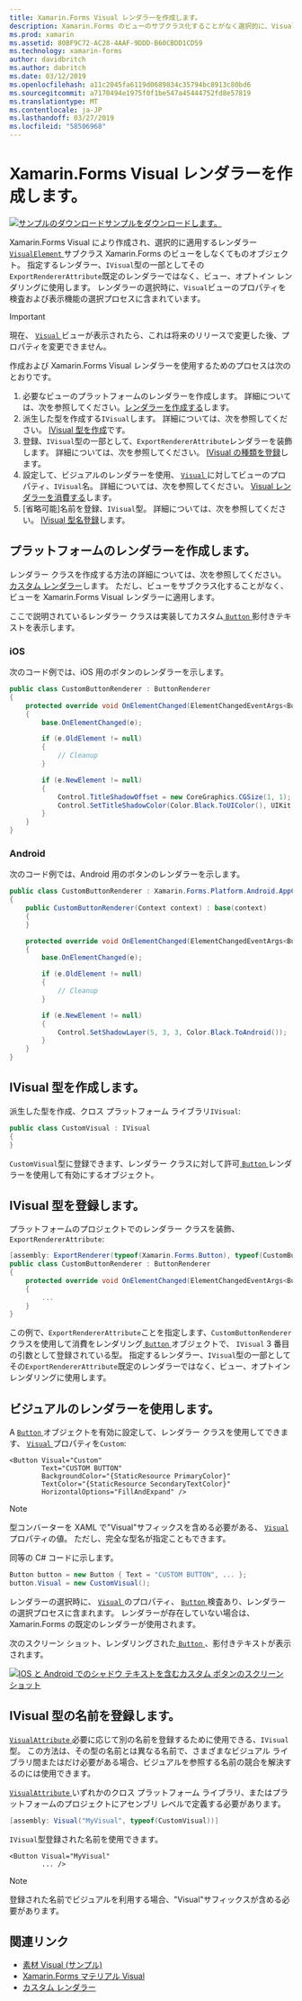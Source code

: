 ```yaml
---
title: Xamarin.Forms Visual レンダラーを作成します。
description: Xamarin.Forms のビューのサブクラス化することがなく選択的に、VisualElement オブジェクトに適用する Xamarin.Forms のビジュアルを作成します。
ms.prod: xamarin
ms.assetid: 80BF9C72-AC28-4AAF-9DDD-B60CBDD1CD59
ms.technology: xamarin-forms
author: davidbritch
ms.author: dabritch
ms.date: 03/12/2019
ms.openlocfilehash: a11c2045fa6119d0689834c35794bc8913c80bd6
ms.sourcegitcommit: a7170494e1975f0f1be547a45444752fd8e57819
ms.translationtype: MT
ms.contentlocale: ja-JP
ms.lasthandoff: 03/27/2019
ms.locfileid: "58506968"
---
```

# <a name="create-a-xamarinforms-visual-renderer"></a>Xamarin.Forms Visual レンダラーを作成します。

[![サンプルのダウンロード](~/media/shared/download.png)サンプルをダウンロードします。](https://developer.xamarin.com/samples/xamarin-forms/UserInterface/VisualDemos/)

Xamarin.Forms Visual により作成され、選択的に適用するレンダラー [ `VisualElement` ](xref:Xamarin.Forms.VisualElement)サブクラス Xamarin.Forms のビューをしなくてものオブジェクト。 指定するレンダラー、`IVisual`型の一部としてその`ExportRendererAttribute`既定のレンダラーではなく、ビュー、オプトイン レンダリングに使用します。 レンダラーの選択時に、`Visual`ビューのプロパティを検査および表示機能の選択プロセスに含まれています。

> [!IMPORTANT]
> 現在、 [ `Visual` ](xref:Xamarin.Forms.VisualElement.Visual)ビューが表示されたら、これは将来のリリースで変更した後、プロパティを変更できません。

作成および Xamarin.Forms Visual レンダラーを使用するためのプロセスは次のとおりです。

1. 必要なビューのプラットフォームのレンダラーを作成します。 詳細については、次を参照してください。[レンダラーを作成する](#create-platform-renderers)します。
1. 派生した型を作成する`IVisual`します。 詳細については、次を参照してください。 [IVisual 型を作成](#create-an-ivisual-type)です。
1. 登録、`IVisual`型の一部として、`ExportRendererAttribute`レンダラーを装飾します。 詳細については、次を参照してください。 [IVisual の種類を登録](#register-the-ivisual-type)します。
1. 設定して、ビジュアルのレンダラーを使用、 [ `Visual` ](xref:Xamarin.Forms.VisualElement.Visual)に対してビューのプロパティ、`IVisual`名。 詳細については、次を参照してください。 [Visual レンダラーを消費する](#consume-the-visual-renderer)します。
1. [省略可能]名前を登録、`IVisual`型。 詳細については、次を参照してください。 [IVisual 型名登録](#register-a-name-for-the-ivisual-type)します。

## <a name="create-platform-renderers"></a>プラットフォームのレンダラーを作成します。

レンダラー クラスを作成する方法の詳細については、次を参照してください。[カスタム レンダラー](~/xamarin-forms/app-fundamentals/custom-renderer/index.md)します。 ただし、ビューをサブクラス化することがなく、ビューを Xamarin.Forms Visual レンダラーに適用します。

ここで説明されているレンダラー クラスは実装してカスタム[ `Button` ](xref:Xamarin.Forms.Button)影付きテキストを表示します。

### <a name="ios"></a>iOS

次のコード例では、iOS 用のボタンのレンダラーを示します。

```csharp
public class CustomButtonRenderer : ButtonRenderer
{
    protected override void OnElementChanged(ElementChangedEventArgs<Button> e)
    {
        base.OnElementChanged(e);

        if (e.OldElement != null)
        {
            // Cleanup
        }

        if (e.NewElement != null)
        {
            Control.TitleShadowOffset = new CoreGraphics.CGSize(1, 1);
            Control.SetTitleShadowColor(Color.Black.ToUIColor(), UIKit.UIControlState.Normal);
        }
    }
}
```

### <a name="android"></a>Android

次のコード例では、Android 用のボタンのレンダラーを示します。

```csharp
public class CustomButtonRenderer : Xamarin.Forms.Platform.Android.AppCompat.ButtonRenderer
{
    public CustomButtonRenderer(Context context) : base(context)
    {
    }

    protected override void OnElementChanged(ElementChangedEventArgs<Button> e)
    {
        base.OnElementChanged(e);

        if (e.OldElement != null)
        {
            // Cleanup
        }

        if (e.NewElement != null)
        {
            Control.SetShadowLayer(5, 3, 3, Color.Black.ToAndroid());
        }
    }
}
```

## <a name="create-an-ivisual-type"></a>IVisual 型を作成します。

派生した型を作成、クロス プラットフォーム ライブラリ`IVisual`:

```csharp
public class CustomVisual : IVisual
{
}
```

`CustomVisual`型に登録できます、レンダラー クラスに対して許可[ `Button` ](xref:Xamarin.Forms.Button)レンダラーを使用して有効にするオブジェクト。

## <a name="register-the-ivisual-type"></a>IVisual 型を登録します。

プラットフォームのプロジェクトでのレンダラー クラスを装飾、 `ExportRendererAttribute`:

```csharp
[assembly: ExportRenderer(typeof(Xamarin.Forms.Button), typeof(CustomButtonRenderer), new[] { typeof(CustomVisual) })]
public class CustomButtonRenderer : ButtonRenderer
{
    protected override void OnElementChanged(ElementChangedEventArgs<Button> e)
    {
        ...
    }
}
```

この例で、`ExportRendererAttribute`ことを指定します、`CustomButtonRenderer`クラスを使用して消費をレンダリング[ `Button` ](xref:Xamarin.Forms.Button)オブジェクトで、 `IVisual` 3 番目の引数として登録されている型。 指定するレンダラー、`IVisual`型の一部としてその`ExportRendererAttribute`既定のレンダラーではなく、ビュー、オプトイン レンダリングに使用します。

## <a name="consume-the-visual-renderer"></a>ビジュアルのレンダラーを使用します。

A [ `Button` ](xref:Xamarin.Forms.Button)オブジェクトを有効に設定して、レンダラー クラスを使用してできます、 [ `Visual` ](xref:Xamarin.Forms.VisualElement.Visual)プロパティを`Custom`:

```xaml
<Button Visual="Custom"
        Text="CUSTOM BUTTON"
        BackgroundColor="{StaticResource PrimaryColor}"
        TextColor="{StaticResource SecondaryTextColor}"
        HorizontalOptions="FillAndExpand" />
```

> [!NOTE]
> 型コンバーターを XAML で"Visual"サフィックスを含める必要がある、 [ `Visual` ](xref:Xamarin.Forms.VisualElement.Visual)プロパティの値。 ただし、完全な型名が指定こともできます。

同等の C# コードに示します。

```csharp
Button button = new Button { Text = "CUSTOM BUTTON", ... };
button.Visual = new CustomVisual();
```

レンダラーの選択時に、 [ `Visual` ](xref:Xamarin.Forms.VisualElement.Visual)のプロパティ、 [ `Button` ](xref:Xamarin.Forms.Button)検査あり、レンダラーの選択プロセスに含まれます。 レンダラーが存在していない場合は、Xamarin.Forms の既定のレンダラーが使用されます。

次のスクリーン ショット、レンダリングされた[ `Button` ](xref:Xamarin.Forms.Button)、影付きテキストが表示されます。

[![IOS と Android でのシャドウ テキストを含むカスタム ボタンのスクリーン ショット](material-visual-images/custom-button.png "テキストの影付きのボタン")](material-visual-images/custom-button-large.png#lightbox)

## <a name="register-a-name-for-the-ivisual-type"></a>IVisual 型の名前を登録します。

[ `VisualAttribute` ](xref:Xamarin.Forms.VisualAttribute)必要に応じて別の名前を登録するために使用できる、`IVisual`型。 この方法は、その型の名前とは異なる名前で、さまざまなビジュアル ライブラリ間またはだけ必要がある場合、ビジュアルを参照する名前の競合を解決するのには使用できます。

[ `VisualAttribute` ](xref:Xamarin.Forms.VisualAttribute)いずれかのクロス プラットフォーム ライブラリ、またはプラットフォームのプロジェクトにアセンブリ レベルで定義する必要があります。

```csharp
[assembly: Visual("MyVisual", typeof(CustomVisual))]
```

`IVisual`型登録された名前を使用できます。

```xaml
<Button Visual="MyVisual"
        ... />
```

> [!NOTE]
> 登録された名前でビジュアルを利用する場合、"Visual"サフィックスが含める必要があります。

## <a name="related-links"></a>関連リンク

- [素材 Visual (サンプル)](https://developer.xamarin.com/samples/xamarin-forms/UserInterface/VisualDemos/)
- [Xamarin.Forms マテリアル Visual](material-visual.md)
- [カスタム レンダラー](~/xamarin-forms/app-fundamentals/custom-renderer/index.md)
